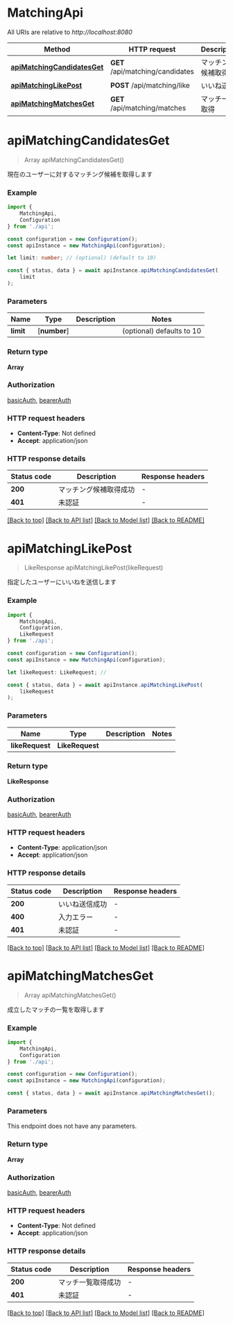 # MatchingApi

All URIs are relative to *http://localhost:8080*

|Method | HTTP request | Description|
|------------- | ------------- | -------------|
|[**apiMatchingCandidatesGet**](#apimatchingcandidatesget) | **GET** /api/matching/candidates | マッチング候補取得|
|[**apiMatchingLikePost**](#apimatchinglikepost) | **POST** /api/matching/like | いいね送信|
|[**apiMatchingMatchesGet**](#apimatchingmatchesget) | **GET** /api/matching/matches | マッチ一覧取得|

# **apiMatchingCandidatesGet**
> Array<MatchingCandidate> apiMatchingCandidatesGet()

現在のユーザーに対するマッチング候補を取得します

### Example

```typescript
import {
    MatchingApi,
    Configuration
} from './api';

const configuration = new Configuration();
const apiInstance = new MatchingApi(configuration);

let limit: number; // (optional) (default to 10)

const { status, data } = await apiInstance.apiMatchingCandidatesGet(
    limit
);
```

### Parameters

|Name | Type | Description  | Notes|
|------------- | ------------- | ------------- | -------------|
| **limit** | [**number**] |  | (optional) defaults to 10|


### Return type

**Array<MatchingCandidate>**

### Authorization

[basicAuth](../README.md#basicAuth), [bearerAuth](../README.md#bearerAuth)

### HTTP request headers

 - **Content-Type**: Not defined
 - **Accept**: application/json


### HTTP response details
| Status code | Description | Response headers |
|-------------|-------------|------------------|
|**200** | マッチング候補取得成功 |  -  |
|**401** | 未認証 |  -  |

[[Back to top]](#) [[Back to API list]](../README.md#documentation-for-api-endpoints) [[Back to Model list]](../README.md#documentation-for-models) [[Back to README]](../README.md)

# **apiMatchingLikePost**
> LikeResponse apiMatchingLikePost(likeRequest)

指定したユーザーにいいねを送信します

### Example

```typescript
import {
    MatchingApi,
    Configuration,
    LikeRequest
} from './api';

const configuration = new Configuration();
const apiInstance = new MatchingApi(configuration);

let likeRequest: LikeRequest; //

const { status, data } = await apiInstance.apiMatchingLikePost(
    likeRequest
);
```

### Parameters

|Name | Type | Description  | Notes|
|------------- | ------------- | ------------- | -------------|
| **likeRequest** | **LikeRequest**|  | |


### Return type

**LikeResponse**

### Authorization

[basicAuth](../README.md#basicAuth), [bearerAuth](../README.md#bearerAuth)

### HTTP request headers

 - **Content-Type**: application/json
 - **Accept**: application/json


### HTTP response details
| Status code | Description | Response headers |
|-------------|-------------|------------------|
|**200** | いいね送信成功 |  -  |
|**400** | 入力エラー |  -  |
|**401** | 未認証 |  -  |

[[Back to top]](#) [[Back to API list]](../README.md#documentation-for-api-endpoints) [[Back to Model list]](../README.md#documentation-for-models) [[Back to README]](../README.md)

# **apiMatchingMatchesGet**
> Array<Match> apiMatchingMatchesGet()

成立したマッチの一覧を取得します

### Example

```typescript
import {
    MatchingApi,
    Configuration
} from './api';

const configuration = new Configuration();
const apiInstance = new MatchingApi(configuration);

const { status, data } = await apiInstance.apiMatchingMatchesGet();
```

### Parameters
This endpoint does not have any parameters.


### Return type

**Array<Match>**

### Authorization

[basicAuth](../README.md#basicAuth), [bearerAuth](../README.md#bearerAuth)

### HTTP request headers

 - **Content-Type**: Not defined
 - **Accept**: application/json


### HTTP response details
| Status code | Description | Response headers |
|-------------|-------------|------------------|
|**200** | マッチ一覧取得成功 |  -  |
|**401** | 未認証 |  -  |

[[Back to top]](#) [[Back to API list]](../README.md#documentation-for-api-endpoints) [[Back to Model list]](../README.md#documentation-for-models) [[Back to README]](../README.md)

